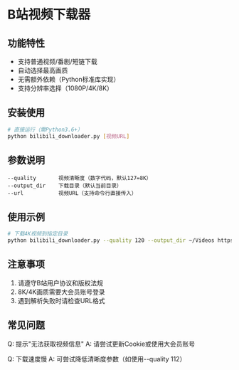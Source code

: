 # B站视频下载器

## 功能特性
- 支持普通视频/番剧/短链下载
- 自动选择最高画质
- 无需额外依赖（Python标准库实现）
- 支持分辨率选择（1080P/4K/8K）

## 安装使用
```bash
# 直接运行（需Python3.6+）
python bilibili_downloader.py [视频URL]
```

## 参数说明
```
--quality       视频清晰度（数字代码，默认127=8K）
--output_dir    下载目录（默认当前目录）
--url           视频URL（支持命令行直接传入）
```

## 使用示例
```bash
# 下载4K视频到指定目录
python bilibili_downloader.py --quality 120 --output_dir ~/Videos https://www.bilibili.com/video/BV1xx411c7AX
```

## 注意事项
1. 请遵守B站用户协议和版权法规
2. 8K/4K画质需要大会员账号登录
3. 遇到解析失败时请检查URL格式

## 常见问题
Q: 提示"无法获取视频信息"
A: 请尝试更新Cookie或使用大会员账号

Q: 下载速度慢
A: 可尝试降低清晰度参数（如使用--quality 112）